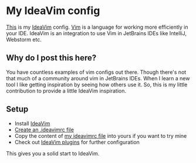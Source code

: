 # My IdeaVim config

[This](.ideavimrc) is my [IdeaVim](https://lp.jetbrains.com/ideavim/) config. [Vim](https://www.vim.org) is a language for working more efficiently in your IDE. IdeaVim is an integration to use Vim in JetBrains IDEs like IntelliJ, Webstorm etc.

## Why do I post this here?
You have countless examples of vim configs out there. Though there's not that much of a community around vim in JetBrains IDEs. When I learn a new tool I like getting inspiration by seeing how others use it. So, this is my little contribution to provide a little IdeaVim inspiration.

## Setup
- Install [IdeaVim](https://plugins.jetbrains.com/plugin/164-ideavim)
- [Create an .ideavimrc file](https://www.jetbrains.com/help/idea/using-product-as-the-vim-editor.html#vimrc) 
- Copy the content of [my ideavimrc file](.ideavimrc) into yours if you want to try mine
- Check out [IdeaVim plugins](https://jb.gg/ideavim-plugins) for further configuration

This gives you a solid start to IdeaVim.